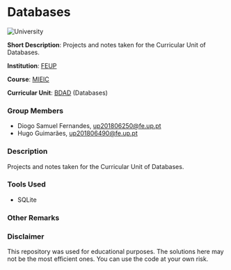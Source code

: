 # Databases

![University](https://img.shields.io/badge/FEUP-MIEIC-red)

**Short Description**: Projects and notes taken for the Curricular Unit of Databases.

**Institution**: [FEUP](https://sigarra.up.pt/feup/en/web_page.Inicial)

**Course**: [MIEIC](https://sigarra.up.pt/feup/en/cur_geral.cur_view?pv_curso_id=742&pv_ano_lectivo=2019)

**Curricular Unit**: [BDAD](https://sigarra.up.pt/feup/en/UCURR_GERAL.FICHA_UC_VIEW?pv_ocorrencia_id=333119) (Databases)

### Group Members
- Diogo Samuel Fernandes, up201806250@fe.up.pt
- Hugo Guimarães, up201806490@fe.up.pt

### Description

Projects and notes taken for the Curricular Unit of Databases.

### Tools Used

- SQLite

### Other Remarks

### Disclaimer

This repository was used for educational purposes. The solutions here may not be the most efficient ones. You can use the code at your own risk.


